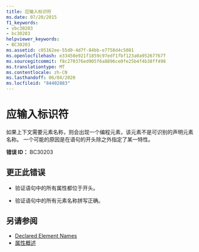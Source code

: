 ```yaml
---
title: 应输入标识符
ms.date: 07/20/2015
f1_keywords:
- vbc30203
- bc30203
helpviewer_keywords:
- BC30203
ms.assetid: c05162ee-55d0-4d7f-84bb-e7758d4c5081
ms.openlocfilehash: e33450e921f1859c97edf1fbf123a0a95267767f
ms.sourcegitcommit: f8c270376ed905f6a8896ce0fe25b4f4b38ff498
ms.translationtype: MT
ms.contentlocale: zh-CN
ms.lasthandoff: 06/04/2020
ms.locfileid: "84402883"
---
```

# <a name="identifier-expected"></a>应输入标识符
如果上下文需要元素名称，则会出现一个编程元素，该元素不是可识别的声明元素名称。 一个可能的原因是在语句的开头除之外指定了某一特性。  
  
 **错误 ID：** BC30203  
  
## <a name="to-correct-this-error"></a>更正此错误  
  
- 验证语句中的所有属性都位于开头。  
  
- 验证语句中的所有元素名称拼写正确。  
  
## <a name="see-also"></a>另请参阅

- [Declared Element Names](../../programming-guide/language-features/declared-elements/declared-element-names.md)
- [属性概述](../../programming-guide/concepts/attributes/index.md)

